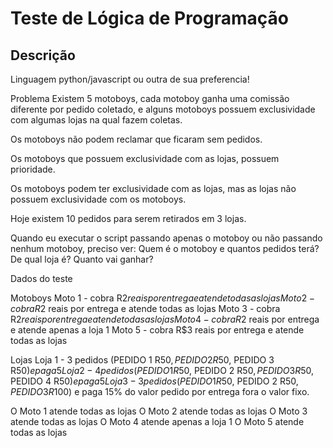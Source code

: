 # Teste de Lógica de Programação

## Descrição
Linguagem python/javascript ou outra de sua preferencia!

Problema
Existem 5 motoboys, cada motoboy ganha uma comissão diferente por pedido coletado, e alguns motoboys possuem exclusividade com algumas lojas na qual fazem coletas.

Os motoboys não podem reclamar que ficaram sem pedidos.

Os motoboys que possuem exclusividade com as lojas, possuem prioridade.

Os motoboys podem ter exclusividade com as lojas, mas as lojas não possuem exclusividade com os motoboys.

Hoje existem 10 pedidos para serem retirados em 3 lojas.

Quando eu executar o script passando apenas o motoboy ou não passando nenhum motoboy, preciso ver:
Quem é o motoboy e quantos pedidos terá?
De qual loja é?
Quanto vai ganhar?

Dados do teste

Motoboys
Moto 1 - cobra R$2 reais por entrega e atende todas as lojas
Moto 2 - cobra R$2 reais por entrega e atende todas as lojas
Moto 3 - cobra R$2 reais por entrega e atende todas as lojas
Moto 4 - cobra R$2 reais por entrega e atende apenas a loja 1
Moto 5 - cobra R$3 reais por entrega e atende todas as lojas

Lojas
Loja 1 - 3 pedidos (PEDIDO 1 R$50, PEDIDO 2 R$50, PEDIDO 3 R$50) e paga 5% do valor pedido por entrega fora o valor fixo.
Loja 2 - 4 pedidos (PEDIDO 1 R$50, PEDIDO 2 R$50, PEDIDO 3 R$50, PEDIDO 4 R$50) e paga 5% do valor pedido por entrega fora o valor fixo.
Loja 3 - 3 pedidos (PEDIDO 1 R$50, PEDIDO 2 R$50, PEDIDO 3 R$100) e paga 15% do valor pedido por entrega fora o valor fixo.

O Moto 1 atende todas as lojas
O Moto 2 atende todas as lojas
O Moto 3 atende todas as lojas
O Moto 4 atende apenas a loja 1
O Moto 5 atende todas as lojas
